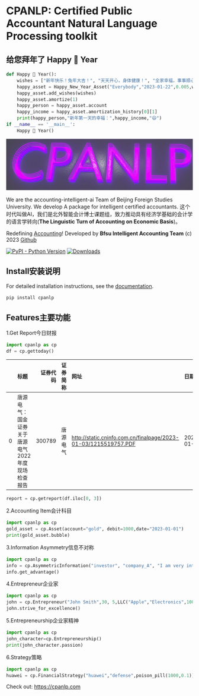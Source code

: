 # CPANLP: Certified Public Accountant Natural Language Processing toolkit

## 给您拜年了 Happy 🐰 Year
```python
def Happy 🐰 Year():
    wishes = ["新年快乐！兔年大吉！", "天天开心，身体健康！", "全家幸福，事事顺心！"]
    happy_asset = Happy_New_Year_Asset("Everybody","2023-01-22",0.005,wishes)
    happy_asset.add_wishes(wishes)
    happy_asset.amortize(1)
    happy_person = happy_asset.account
    happy_income = happy_asset.amortization_history[0][1]
    print(happy_person,"新年第一天的幸福：",happy_income,"😄") 
if __name__ == '__main__':
    Happy 🐰 Year()
```
[![](https://raw.githubusercontent.com/accounting-intelligent-ai/cpanlp/main/cpanlp.png)](https://cpanlp.com)


We are the accounting-intelligent-ai Team of Beijing Foreign Studies University. We develop A package for intelligent certified accountants.
这个时代叫做AI，我们是北外智能会计博士课题组，致力推动具有经济学基础的会计学的语言学转向(**The Linguistic Turn of Accounting on Economic Basis**)。


Redefining [Accounting](https://cpanlp.com/overview/redefine)!
Developed by **Bfsu Intelligent Accounting Team** (c) 2023
[Github](https://github.com/accounting-intelligent-ai/cpanlp)

[![PyPI - Python Version](https://img.shields.io/static/v1?label=pypi&message=v1.0.44&color=blue)](https://pypi.org/project/cpanlp/)
[![Downloads](https://static.pepy.tech/badge/cpanlp/week)](https://pepy.tech/project/cpanlp)

## Install安装说明
For detailed installation instructions, see the
[documentation](https://cpanlp.com/documentation).
```python
pip install cpanlp
```

## Features主要功能
1.Get Report今日财报
```python
import cpanlp as cp
df = cp.gettoday()
```
|    | 标题                                               |   证券代码 | 证券简称   | 网址                                                            | 日期       |   id |
|---:|:---------------------------------------------------|-----------:|:-----------|:----------------------------------------------------------------|:-----------|-----:|
|  0 | 唐源电气：国金证券关于唐源电气2022年度现场检查报告 |     300789 | 唐源电气   | http://static.cninfo.com.cn/finalpage/2023-01-03/1215519757.PDF | 2023-01-03 |    1 |

```python
report = cp.getreport(df.iloc[0, 3])
```
2.Accounting Item会计科目
```python
import cpanlp as cp
gold_asset = cp.Asset(account="gold", debit=1000,date="2023-01-01")
print(gold_asset.bubble)
```
3.Information Asymmetry信息不对称
```python
import cpanlp as cp
info = cp.AsymmetricInformation("investor", "company_A", "I am very interested in investing in your business", "I have a limited budget")
info.get_advantage()
```
4.Entrepreneur企业家
```python
import cpanlp as cp
john = cp.Entrepreneur("John Smith",30, 5,LLC("Apple","Electronics",1000000))
john.strive_for_excellence()
```
5.Entrepreneurship企业家精神
```python
import cpanlp as cp
john_character=cp.Entrepreneurship()
print(john_character.passion)
```
6.Strategy策略
```python
import cpanlp as cp
huawei = cp.FinancialStrategy("huawei","defense",poison_pill(1000,0.1))
```
Check out: https://cpanlp.com